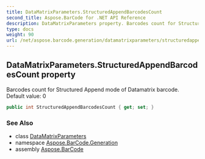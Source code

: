 ```yaml
---
title: DataMatrixParameters.StructuredAppendBarcodesCount
second_title: Aspose.BarCode for .NET API Reference
description: DataMatrixParameters property. Barcodes count for Structured Append mode of Datamatrix barcode. Default value 0
type: docs
weight: 90
url: /net/aspose.barcode.generation/datamatrixparameters/structuredappendbarcodescount/
---
```

## DataMatrixParameters.StructuredAppendBarcodesCount property

Barcodes count for Structured Append mode of Datamatrix barcode. Default value: 0

```csharp
public int StructuredAppendBarcodesCount { get; set; }
```

### See Also

* class [DataMatrixParameters](../)
* namespace [Aspose.BarCode.Generation](../../datamatrixparameters/)
* assembly [Aspose.BarCode](../../../)


